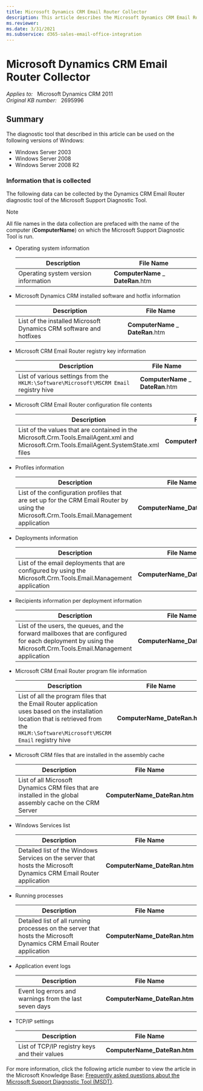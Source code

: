 ```yaml
---
title: Microsoft Dynamics CRM Email Router Collector
description: This article describes the Microsoft Dynamics CRM Email Router Collector.
ms.reviewer: 
ms.date: 3/31/2021
ms.subservice: d365-sales-email-office-integration
---
```

# Microsoft Dynamics CRM Email Router Collector

_Applies to:_ &nbsp; Microsoft Dynamics CRM 2011  
_Original KB number:_ &nbsp; 2695996

## Summary

The diagnostic tool that described in this article can be used on the following versions of Windows:

- Windows Server 2003
- Windows Server 2008
- Windows Server 2008 R2

### Information that is collected

The following data can be collected by the Dynamics CRM Email Router diagnostic tool of the Microsoft Support Diagnostic Tool.

> [!NOTE]
> All file names in the data collection are prefaced with the name of the computer (**ComputerName**) on which the Microsoft Support Diagnostic Tool is run.

- Operating system information

    | Description| File Name |
    |---|---|
    |Operating system version information| **ComputerName** _ **DateRan**.htm|

- Microsoft Dynamics CRM installed software and hotfix information

    | Description| File Name |
    |---|---|
    |List of the installed Microsoft Dynamics CRM software and hotfixes| **ComputerName** _ **DateRan**.htm|

- Microsoft CRM Email Router registry key information

    | Description| File Name |
    |---|---|
    |List of various settings from the `HKLM:\Software\Microsoft\MSCRM Email` registry hive| **ComputerName** _ **DateRan**.htm|

- Microsoft CRM Email Router configuration file contents

    | Description| File Name |
    |---|---|
    |List of the values that are contained in the Microsoft.Crm.Tools.EmailAgent.xml and Microsoft.Crm.Tools.EmailAgent.SystemState.xml files| **ComputerName_DateRan.htm** |

- Profiles information

    | Description| File Name |
    |---|---|
    |List of the configuration profiles that are set up for the CRM Email Router by using the Microsoft.Crm.Tools.Email.Management application| **ComputerName_DateRan.htm** |

- Deployments information

    | Description| File Name |
    |---|---|
    |List of the email deployments that are configured by using the Microsoft.Crm.Tools.Email.Management application| **ComputerName_DateRan.htm** |

- Recipients information per deployment information

    | Description| File Name |
    |---|---|
    |List of the users, the queues, and the forward mailboxes that are configured for each deployment by using the Microsoft.Crm.Tools.Email.Management application| **ComputerName_DateRan.htm** |

- Microsoft CRM Email Router program file information

    | Description| File Name |
    |---|---|
    |List of all the program files that the Email Router application uses based on the installation location that is retrieved from the `HKLM:\Software\Microsoft\MSCRM Email` registry hive| **ComputerName_DateRan.htm** |

- Microsoft CRM files that are installed in the assembly cache

    | Description| File Name |
    |---|---|
    |List of all Microsoft Dynamics CRM files that are installed in the global assembly cache on the CRM Server| **ComputerName_DateRan.htm** |

- Windows Services list

    | Description| File Name |
    |---|---|
    |Detailed list of the Windows Services on the server that hosts the Microsoft Dynamics CRM Email Router application| **ComputerName_DateRan.htm** |

- Running processes

    | Description| File Name |
    |---|---|
    |Detailed list of all running processes on the server that hosts the Microsoft Dynamics CRM Email Router application| **ComputerName_DateRan.htm** |

- Application event logs

    | Description| File Name |
    |---|---|
    |Event log errors and warnings from the last seven days| **ComputerName_DateRan.htm** |

- TCP/IP settings

    | Description| File Name |
    |---|---|
    |List of TCP/IP registry keys and their values| **ComputerName_DateRan.htm** |

For more information, click the following article number to view the article in the Microsoft Knowledge Base: [Frequently asked questions about the Microsoft Support Diagnostic Tool (MSDT)](https://support.microsoft.com/help/926079).

